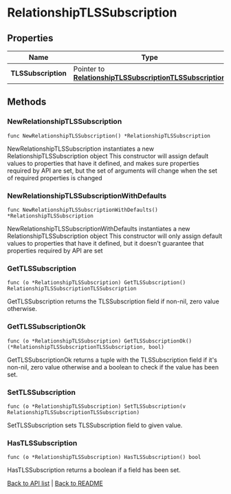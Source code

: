 # RelationshipTLSSubscription

## Properties

Name | Type | Description | Notes
------------ | ------------- | ------------- | -------------
**TLSSubscription** | Pointer to [**RelationshipTLSSubscriptionTLSSubscription**](RelationshipTLSSubscriptionTLSSubscription.md) |  | [optional] 

## Methods

### NewRelationshipTLSSubscription

`func NewRelationshipTLSSubscription() *RelationshipTLSSubscription`

NewRelationshipTLSSubscription instantiates a new RelationshipTLSSubscription object
This constructor will assign default values to properties that have it defined,
and makes sure properties required by API are set, but the set of arguments
will change when the set of required properties is changed

### NewRelationshipTLSSubscriptionWithDefaults

`func NewRelationshipTLSSubscriptionWithDefaults() *RelationshipTLSSubscription`

NewRelationshipTLSSubscriptionWithDefaults instantiates a new RelationshipTLSSubscription object
This constructor will only assign default values to properties that have it defined,
but it doesn't guarantee that properties required by API are set

### GetTLSSubscription

`func (o *RelationshipTLSSubscription) GetTLSSubscription() RelationshipTLSSubscriptionTLSSubscription`

GetTLSSubscription returns the TLSSubscription field if non-nil, zero value otherwise.

### GetTLSSubscriptionOk

`func (o *RelationshipTLSSubscription) GetTLSSubscriptionOk() (*RelationshipTLSSubscriptionTLSSubscription, bool)`

GetTLSSubscriptionOk returns a tuple with the TLSSubscription field if it's non-nil, zero value otherwise
and a boolean to check if the value has been set.

### SetTLSSubscription

`func (o *RelationshipTLSSubscription) SetTLSSubscription(v RelationshipTLSSubscriptionTLSSubscription)`

SetTLSSubscription sets TLSSubscription field to given value.

### HasTLSSubscription

`func (o *RelationshipTLSSubscription) HasTLSSubscription() bool`

HasTLSSubscription returns a boolean if a field has been set.


[Back to API list](../README.md#documentation-for-api-endpoints) | [Back to README](../README.md)
